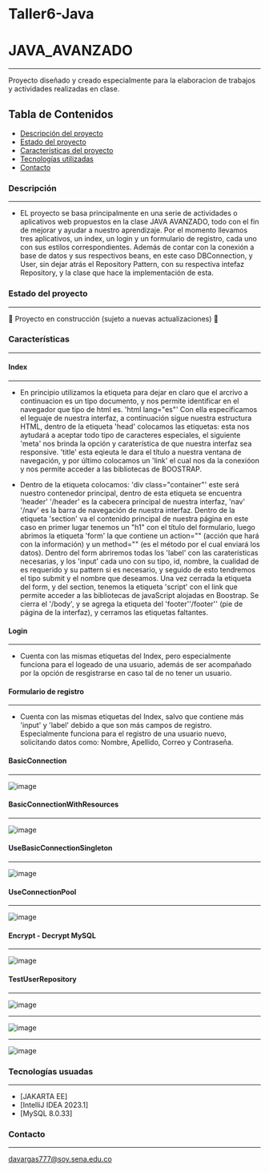 # Taller6-Java
# JAVA_AVANZADO
***
Proyecto diseñado y creado especialmente para la elaboracion de trabajos y actividades realizadas en clase.
## Tabla de Contenidos
* [Descripción del proyecto](#descripción-del-proyecto)
* [Estado del proyecto](#estado-del-proyecto)
* [Características del proyecto](Características-del-proyecto)
* [Tecnologías utilizadas](#tecnologías-utilizadas)
* [Contacto](#contacto)

### Descripción
***
* EL proyecto se basa principalmente en una serie de actividades o aplicativos web propuestos en la clase JAVA AVANZADO, todo con el fin de mejorar y ayudar a nuestro aprendizaje. Por el momento llevamos tres aplicativos, un index, un login y un formulario de registro, cada uno con sus estilos correspondientes. Además de contar con la conexión a base de datos y sus respectivos beans, en este caso DBConnection, y User, sin dejar atrás el Repository Pattern, con su respectiva intefaz Repository, y la clase que hace la implementación de esta.

### Estado del proyecto
***
:construction: Proyecto en construcción (sujeto a nuevas actualizaciones) :construction:

### Características
***
#### Index
***
* En principio utilizamos la etiqueta <!DOCTYPE html> para dejar en claro que el arcrivo a continuacion es un tipo documento, y nos permite identificar en el navegador que tipo de html es. 'html lang="es"' Con ella especificamos el leguaje de nuestra interfaz, a continuación sigue nuestra estructura HTML, dentro de la etiqueta 'head' colocamos las etiquetas: <meta charset> esta nos aytudará a aceptar todo tipo de caracteres especiales, el siguiente 'meta' nos brinda la opción y caraterística de que nuestra interfaz sea responsive. 'title' esta eqieuta le dara el título a nuestra ventana de navegación,  y por último colocamos un 'link' el cual nos da la conexióon y nos permite acceder a las bibliotecas de BOOSTRAP.
  
* Dentro de la etiqueta <body> colocamos:
'div class="container"' este será nuestro contenedor principal, dentro de esta etiqueta se encuentra 'header' '/header' es la cabecera principal de nuestra interfaz, 'nav' '/nav' es la barra de navegación de nuestra interfaz. Dentro de la etiqueta 'section' va el contenido principal de nuestra página en este caso en primer lugar tenemos un "h1" con el título del formulario, luego abrimos la etiqueta 'form' la que contiene un action="" (acción que hará con la información) y un method="" (es el método por el cual enviará los datos). Dentro del form abriremos todas los 'label' con las caraterísticas necesarias, y los 'input' cada uno con su tipo, id, nombre, la cualidad de es requerido y su pattern si es necesario, y seguido de esto tendremos el <bottom> tipo submit y el nombre que deseamos. Una vez cerrada la etiqueta del form, y del section, tenemos la etiqueta 'script' con el link que permite acceder a las bibliotecas de javaScript alojadas en Boostrap. Se cierra el '/body', y se agrega la etiqueta del 'footer''/footer'' (pie de página de la interfaz), y cerramos las etiquetas faltantes.

#### Login
***
* Cuenta con las mismas etiquetas del Index, pero especialmente funciona para el logeado de una usuario, además de ser acompañado por la opción de resgistrarse en caso tal de no tener un usuario.


#### Formulario de registro
***
* Cuenta con las mismas etiquetas del Index, salvo que contiene más 'input' y 'label' debido a que son más campos de registro. Especialmente funciona para el registro de una usuario nuevo, solicitando datos como: Nombre, Apellido, Correo y Contraseña.

#### BasicConnection
***
![image](https://user-images.githubusercontent.com/128272265/236643737-bd4205bb-d78a-4c94-85c6-5aa43546faec.png)

#### BasicConnectionWithResources
***
![image](https://user-images.githubusercontent.com/128272265/236643766-2f7dd7c7-40bc-4cd7-be7d-d9ac2ad1ed30.png)

#### UseBasicConnectionSingleton
***
![image](https://user-images.githubusercontent.com/128272265/236643796-afd830ba-7b26-45ad-95fd-3390b9ce2df6.png)

#### UseConnectionPool
***
![image](https://user-images.githubusercontent.com/128272265/236643851-7bdd8373-c995-4d44-8fc1-0937ade2b3e8.png)

#### Encrypt - Decrypt MySQL
***
  ![image](https://user-images.githubusercontent.com/128272265/236377952-9ffa7436-6f2d-440e-a727-7798f84fe514.png)

#### TestUserRepository
***
![image](https://github.com/DayanaVarg/Taller6-Java/assets/128272265/92b2eb23-34cd-4013-9b19-d36a74cd6e48)
***
![image](https://github.com/DayanaVarg/Taller6-Java/assets/128272265/af81ae48-4cb5-4f06-a845-ac6602fa626c)
***
![image](https://github.com/DayanaVarg/Taller6-Java/assets/128272265/cd157fb3-1cdf-4ffe-8e50-036338305e11)
  
### Tecnologías usuadas
***
* [JAKARTA EE]
* [IntelliJ IDEA 2023.1] 
* [MySQL 8.0.33]
  
### Contacto
***
davargas777@soy.sena.edu.co


